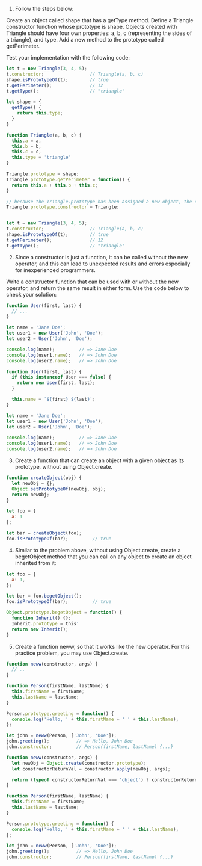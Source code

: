 1. Follow the steps below:

Create an object called shape that has a getType method.
Define a Triangle constructor function whose prototype is shape. Objects created with Triangle should have four own properties: a, b, c (representing the sides of a triangle), and type.
Add a new method to the prototype called getPerimeter.

Test your implementation with the following code:
```JavaScript
let t = new Triangle(3, 4, 5);
t.constructor;                 // Triangle(a, b, c)
shape.isPrototypeOf(t);        // true
t.getPerimeter();              // 12
t.getType();                   // "triangle"
```

```JavaScript
let shape = {
  getType() {
    return this.type;
  }
}

function Triangle(a, b, c) {
  this.a = a,
  this.b = b,
  this.c = c,
  this.type = 'triangle'
}

Triangle.prototype = shape;
Triangle.prototype.getPerimeter = function() {
  return this.a + this.b + this.c;
}

// because the Triangle.prototype has been assigned a new object, the constructor needs to be explicitly reset
Triangle.prototype.constructor = Triangle;


let t = new Triangle(3, 4, 5);
t.constructor;                 // Triangle(a, b, c)
shape.isPrototypeOf(t);        // true
t.getPerimeter();              // 12
t.getType();                   // "triangle"
```

2. Since a constructor is just a function, it can be called without the new operator, and this can lead to unexpected results and errors especially for inexperienced programmers.

Write a constructor function that can be used with or without the new operator, and return the same result in either form. Use the code below to check your solution:
```JavaScript
function User(first, last) {
  // ...
}

let name = 'Jane Doe';
let user1 = new User('John', 'Doe');
let user2 = User('John', 'Doe');

console.log(name);         // => Jane Doe
console.log(user1.name);   // => John Doe
console.log(user2.name);   // => John Doe
```

```JavaScript
function User(first, last) {
  if (this instanceof User === false) {
    return new User(first, last);
  }

  this.name = `${first} ${last}`;
}

let name = 'Jane Doe';
let user1 = new User('John', 'Doe');
let user2 = User('John', 'Doe');

console.log(name);         // => Jane Doe
console.log(user1.name);   // => John Doe
console.log(user2.name);   // => John Doe
```

3. Create a function that can create an object with a given object as its prototype, without using Object.create.


```JavaScript
function createObject(obj) {
  let newObj = {};
  Object.setPrototypeOf(newObj, obj);
  return newObj;
}

let foo = {
  a: 1
};

let bar = createObject(foo);
foo.isPrototypeOf(bar);         // true
```

4. Similar to the problem above, without using Object.create, create a begetObject method that you can call on any object to create an object inherited from it:
```JavaScript
let foo = {
  a: 1,
};

let bar = foo.begetObject();
foo.isPrototypeOf(bar);         // true
```

```JavaScript
Object.prototype.begetObject = function() {
  function Inherit() {};
  Inherit.prototype = this'
  return new Inherit();
}
```

5. Create a function neww, so that it works like the new operator. For this practice problem, you may use Object.create.

```JavaScript
function neww(constructor, args) {
  // ..
}

function Person(firstName, lastName) {
  this.firstName = firstName;
  this.lastName = lastName;
}

Person.prototype.greeting = function() {
  console.log('Hello, ' + this.firstName + ' ' + this.lastName);
};

let john = neww(Person, ['John', 'Doe']);
john.greeting();          // => Hello, John Doe
john.constructor;         // Person(firstName, lastName) {...}
```

```JavaScript
function neww(constructor, args) {
  let newObj = Object.create(constructor.prototype);
  let constructorReturnVal = constructor.apply(newObj, args);

  return (typeof constructorReturnVal === 'object') ? constructorReturnVal : newObj;
}

function Person(firstName, lastName) {
  this.firstName = firstName;
  this.lastName = lastName;
}

Person.prototype.greeting = function() {
  console.log('Hello, ' + this.firstName + ' ' + this.lastName);
};

let john = neww(Person, ['John', 'Doe']);
john.greeting();          // => Hello, John Doe
john.constructor;         // Person(firstName, lastName) {...}
```
